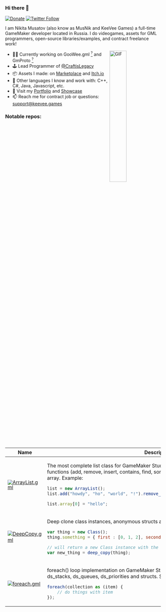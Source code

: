 ### Hi there 👋

[![Donate](https://img.shields.io/badge/donate-%E2%9D%A4-blue.svg)](https://musnik.itch.io/donate-me) [![Twitter Follow](https://img.shields.io/twitter/follow/KeeVeeGames?label=Follow&style=social)](https://twitter.com/intent/user?screen_name=KeeVeeGames)

I am Nikita Musatov (also know as MusNik and KeeVee Games) a full-time GameMaker developer located in Russia. I do videogames, assets for GML programmers, open-source libraries/examples, and contract freelance work!

<img align="right" alt="GIF" src="http://keevee.games/wp-content/uploads/2019/06/keeveelogo.gif" width="33%"/>

- 👨‍💻 Currently working on GooWee.gml [<sup>?</sup>](#! "Advanced and clean GUI framework inspired by WPF and Unity GUI") and GmProto [<sup>?</sup>](#! "Protobuf / flatbuffers-esque serialization protocol")
- 🕹 Lead Programmer of [@CraftisLegacy](https://twitter.com/CraftisLegacy)
- 📦 Assets I made: on [Marketplace](https://marketplace.yoyogames.com/publishers/1227/keevee-games) and [Itch.io](https://musnik.itch.io/)
- 💾 Other languages I know and work with: C++, C#, Java, Javascript, etc.
- 📖 Visit my [Portfolio](https://forum.yoyogames.com/index.php?threads/keevee-games-gml-programming-and-game-development-services.22402/) and [Showcase](https://twitter.com/i/events/1137457904213286913)
- 📫 Reach me for contract job or questions: support@keevee.games

### Notable repos:

<table>
<thead>
<tr>
<th width="177px">Name</th>
<th>Description</th>
</tr>
</thead>
<tbody>
<tr>
<td>
<a href="https://github.com/KeeVeeGames/ArrayList.gml" style="line-height: 1;"><img src="https://keevee.games/wp-content/uploads/2020/10/logo-150x150.png" alt="ArrayList.gml""></a>
</td>
<td>

The most complete list class for GameMaker Studio 2.3+. GC-friendly, `[]` accessor, 50+ functions (add, remove, insert, contains, find, sort, shuffle, reverse, etc.) and reference as array. Example:

```js
list = new ArrayList();
list.add("howdy", "ho", "world", "!").remove_at(1); // method chaining is also supported

list.array[0] = "hello";
```

</td>
</tr>
<tr></tr><tr>
<td>
<a href="https://github.com/KeeVeeGames/DeepCopy.gml"><img src="https://keevee.games/wp-content/uploads/2020/12/logo-150x150.png" alt="DeepCopy.gml"></a>
</td>
<td>

Deep clone class instances, anonymous structs and arrays nested in any order!

```js
var thing = new Class();
thing.something = { first : [0, 1, 2], second : [3, 4, 5] };

// will return a new Class instance with the identical values but new references
var new_thing = deep_copy(thing);
```
</td>
</tr>
<tr></tr><tr>
<td>
<a href="https://github.com/KeeVeeGames/foreach.gml"><img src="https://keevee.games/wp-content/uploads/2020/10/logo-1-150x150.png" alt="foreach.gml"></a>
</td>
<td>

foreach() loop implementation on GameMaker Studio 2.3+ for arrays, ds_lists, ds_maps, ds_stacks, ds_queues, ds_priorities and structs. Syntax is pretty neat and straightforward:

```js
foreach(collection as (item) {
    // do things with item
});
```

</td>
</tr>
</tbody>
</table>
